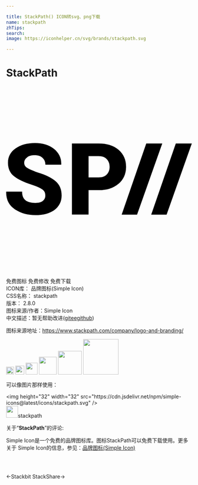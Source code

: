 ```yaml
---

title: StackPath() ICON转svg、png下载
name: stackpath
zhTips: 
search: 
image: https://iconhelper.cn/svg/brands/stackpath.svg

---
```


# StackPath  <small style="font-size: 60%;font-weight: 100"></small>

<div id="svg" class="svg-wrap">
<svg role="img" xmlns="http://www.w3.org/2000/svg" viewBox="0 0 24 24"><title>StackPath icon</title><path d="M3.72 7.34C2.71 7.34 1.88 7.57 1.22 8.04C.559 8.5 .23 9.12 .23 9.88C.23 10.66 .506 11.26 1.06 11.67C1.61 12.09 2.46 12.47 3.6 12.83C4.15 13.03 4.53 13.21 4.74 13.39C4.96 13.56 5.06 13.81 5.06 14.13C5.06 14.41 4.96 14.64 4.74 14.81C4.53 15 4.2 15.08 3.77 15.08C3.2 15.08 2.77 14.96 2.5 14.74C2.2 14.5 2.06 14.14 2.06 13.62H.013L0 13.66C-.02 14.63 .346 15.37 1.1 15.89C1.85 16.41 2.74 16.66 3.77 16.66C4.79 16.66 5.61 16.44 6.23 16C6.85 15.54 7.17 14.91 7.17 14.12C7.17 13.33 6.91 12.72 6.39 12.27C5.86 11.82 5.09 11.44 4.06 11.14C3.39 10.89 2.94 10.69 2.69 10.53C2.45 10.37 2.33 10.16 2.33 9.9C2.33 9.62 2.45 9.39 2.69 9.21C2.93 9 3.26 8.92 3.69 8.92C4.12 8.92 4.46 9.04 4.7 9.26C4.95 9.5 5.07 9.78 5.07 10.14H7.11L7.12 10.11C7.15 9.3 6.83 8.63 6.19 8.11C5.55 7.59 4.73 7.34 3.72 7.34M8.5 7.4V16.58H10.65V13.43H11.95C13.04 13.43 13.9 13.16 14.54 12.6C15.18 12.05 15.5 11.32 15.5 10.42C15.5 9.5 15.18 8.79 14.54 8.23C13.9 7.67 13.04 7.4 11.95 7.4H8.5M18.11 7.4L14.93 16.59H16.92L20.18 7.4H18.11M21.93 7.4L18.75 16.59H20.74L24 7.4H21.93M10.65 9.04H11.95C12.41 9.04 12.77 9.17 13 9.43C13.25 9.69 13.37 10 13.37 10.43C13.37 10.83 13.25 11.16 13 11.41C12.77 11.67 12.41 11.79 11.95 11.79H10.65V9.04Z"/></svg>
</div>
<detail full-name='stackpath'></detail>

<div class="detail-page">
<p>
<span><span class="badge-success badge">免费图标</span> <span class="badge-success badge">免费修改</span>  <span class="badge-success badge">免费下载</span> </span>
<br/>
<span>
ICON库：
<span class="badge-secondary badge">品牌图标(Simple Icon)</span> 
</span>
<br/>
<span>
CSS名称：
<span class="badge-secondary badge">stackpath</span> 
</span>

<br/>
<span>
版本：
<span class="badge-secondary badge">2.8.0</span> 
</span>
<br/>
<span>图标来源/作者：<span class="badge-light badge">Simple Icon</span></span> 
<br/>
<span class="zh-detail">中文描述：暂无<span class="help-link"><span>帮助改进</span>(<a href="https://gitee.com/liuwave/icon-helper/edit/master/json/brands/stackpath.json" target="_blank" rel="noopener noreferrer">gitee</a><a href="https://github.com/liuwave/icon-helper/edit/master/json/brands/stackpath.json" target="_blank" rel="noopener noreferrer">github</a></span>)</span><br/>
</p>
</div><div class="description description alert alert-light"><p>图标来源地址：<a href="https://www.stackpath.com/company/logo-and-branding/" target="_blank" rel="noopener noreferrer">https://www.stackpath.com/company/logo-and-branding/</a></p></div>
<div class="alert alert-dark">
<img height="21" width="21" src="https://cdn.jsdelivr.net/npm/simple-icons@latest/icons/stackpath.svg" />
<img height="24" width="24" src="https://cdn.jsdelivr.net/npm/simple-icons@latest/icons/stackpath.svg" />
<img height="32" width="32" src="https://cdn.jsdelivr.net/npm/simple-icons@latest/icons/stackpath.svg" />
<img height="48" width="48" src="https://cdn.jsdelivr.net/npm/simple-icons@latest/icons/stackpath.svg" />
<img height="64" width="64" src="https://cdn.jsdelivr.net/npm/simple-icons@latest/icons/stackpath.svg" />
<img height="96" width="96" src="https://cdn.jsdelivr.net/npm/simple-icons@latest/icons/stackpath.svg" />

</div>
<div>
  <p>可以像图片那样使用：    
  </p>
  <div class="alert alert-primary" style="font-size: 14px">
    &lt;img height="32" width="32" src="https://cdn.jsdelivr.net/npm/simple-icons@latest/icons/stackpath.svg" /&gt;
    <copy-btn content='<img height="32" width="32" src="https://cdn.jsdelivr.net/npm/simple-icons@latest/icons/stackpath.svg" />'></copy-btn>
  </div>
  <div class="alert alert-secondary">
    <img height="32" width="32" src="https://cdn.jsdelivr.net/npm/simple-icons@latest/icons/stackpath.svg" />stackpath
    <copy-btn content="stackpath" btn-title="复制图标名称"></copy-btn>
  </div>
</div>
<div class="icon-detail__container">
<p>关于“<b>StackPath</b>”的评论:</p>
</div>
<Vssue title="关于“StackPath”的评论" />
<div><p>Simple Icon是一个免费的品牌图标库。图标StackPath可以免费下载使用。更多关于  Simple Icon的信息，参见：<a target="_blank" href="https://iconhelper.cn/brands.html">品牌图标(Simple Icon)</a>
</p></div>


<div style="padding:2rem 0 " class="page-nav"><p class="inner"><span class="prev">←<router-link to="/icon/stackbit.html">Stackbit</router-link></span> <span class="next"><router-link to="/icon/stackshare.html">StackShare</router-link>→</span></p></div>

